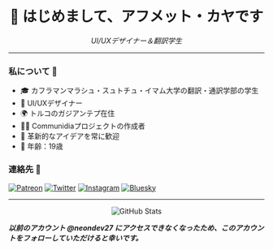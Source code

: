 <div align="center">
  <h1>👋 はじめまして、アフメット・カヤです</h1>
  <p><i>UI/UXデザイナー＆翻訳学生</i></p>
</div>

---

### 私について 🎯
- 🎓 カフラマンマラシュ・スュトチュ・イマム大学の翻訳・通訳学部の学生
- 🎨 UI/UXデザイナー
- 🌍 トルコのガジアンテプ在住
- 👨‍💻 Communidiaプロジェクトの作成者
- 🔄 革新的なアイデアを常に歓迎
- 💬 年齢：19歳

### 連絡先 🤝
[![Patreon](https://img.shields.io/badge/Patreon-F96854?style=for-the-badge&logo=patreon&logoColor=white)](https://patreon.com/neodev27)
[![Twitter](https://img.shields.io/badge/Twitter-1DA1F2?style=for-the-badge&logo=twitter&logoColor=white)](https://x.com/NeoDev27)
[![Instagram](https://img.shields.io/badge/Instagram-E4405F?style=for-the-badge&logo=instagram&logoColor=white)](https://instagram.com/neodev27)
[![Bluesky](https://img.shields.io/badge/Bluesky-0285FF?style=for-the-badge&logo=bluesky&logoColor=white)](https://bsky.app/profile/neodev27.bsky.social)

---

<div align="center">
  <img src="https://github-readme-stats.vercel.app/api?username=neodev27&show_icons=true&theme=tokyonight" alt="GitHub Stats" />
</div>

***以前のアカウント @neondev27 にアクセスできなくなったため、このアカウントをフォローしていただけると幸いです。***
